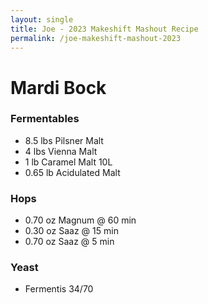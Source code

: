 ```yaml
---
layout: single
title: Joe - 2023 Makeshift Mashout Recipe
permalink: /joe-makeshift-mashout-2023
---
```


# Mardi Bock

### Fermentables
- 8.5 lbs Pilsner Malt
- 4 lbs Vienna Malt
- 1 lb Caramel Malt 10L
- 0.65 lb Acidulated Malt

### Hops
- 0.70 oz Magnum @ 60 min
- 0.30 oz Saaz @ 15 min
- 0.70 oz Saaz @ 5 min

### Yeast
- Fermentis 34/70
